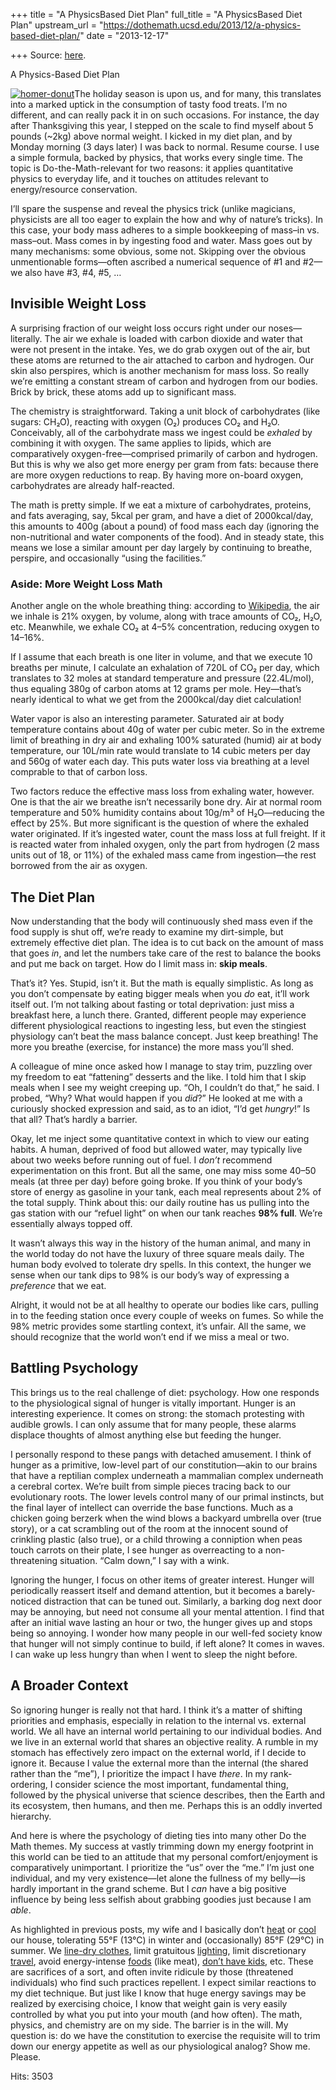 +++
title = "A PhysicsBased Diet Plan"
full_title = "A PhysicsBased Diet Plan"
upstream_url = "https://dothemath.ucsd.edu/2013/12/a-physics-based-diet-plan/"
date = "2013-12-17"

+++
Source: [here](https://dothemath.ucsd.edu/2013/12/a-physics-based-diet-plan/).

A Physics-Based Diet Plan

[![homer-donut](https://dothemath.ucsd.edu/wp-content/uploads/2013/12/homer-donut-288x300.png)](https://dothemath.ucsd.edu/wp-content/uploads/2013/12/homer-donut.png)The holiday season is upon us, and for many, this translates into a marked uptick in the consumption of tasty food treats. I’m no different, and can really pack it in on such occasions. For instance, the day after Thanksgiving this year, I stepped on the scale to find myself about 5 pounds (~2kg) above normal weight. I kicked in my diet plan, and by Monday morning (3 days later) I was back to normal. Resume course. I use a simple formula, backed by physics, that works every single time. The topic is Do-the-Math-relevant for two reasons: it applies quantitative physics to everyday life, and it touches on attitudes relevant to energy/resource conservation.

I’ll spare the suspense and reveal the physics trick (unlike magicians, physicists are all too eager to explain the how and why of nature’s tricks). In this case, your body mass adheres to a simple bookkeeping of mass–in vs. mass–out. Mass comes in by ingesting food and water. Mass goes out by many mechanisms: some obvious, some not. Skipping over the obvious unmentionable forms—often ascribed a numerical sequence of \#1 and \#2—we also have \#3, \#4, \#5, …

## Invisible Weight Loss

A surprising fraction of our weight loss occurs right under our noses—literally. The air we exhale is loaded with carbon dioxide and water that were not present in the intake. Yes, we do grab oxygen out of the air, but these atoms are returned to the air attached to carbon and hydrogen. Our skin also perspires, which is another mechanism for mass loss. So really we’re emitting a constant stream of carbon and hydrogen from our bodies. Brick by brick, these atoms add up to significant mass.

The chemistry is straightforward. Taking a unit block of carbohydrates (like sugars: CH₂O), reacting with oxygen (O₂) produces CO₂ and H₂O. Conceivably, all of the carbohydrate mass we ingest could be *exhaled* by combining it with oxygen. The same applies to lipids, which are comparatively oxygen-free—comprised primarily of carbon and hydrogen. But this is why we also get more energy per gram from fats: because there are more oxygen reductions to reap. By having more on-board oxygen, carbohydrates are already half-reacted.

The math is pretty simple. If we eat a mixture of carbohydrates, proteins, and fats averaging, say, 5kcal per gram, and have a diet of 2000kcal/day, this amounts to 400g (about a pound) of food mass each day (ignoring the non-nutritional and water components of the food). And in steady state, this means we lose a similar amount per day largely by continuing to breathe, perspire, and occasionally “using the facilities.”

### Aside: More Weight Loss Math

Another angle on the whole breathing thing: according to [Wikipedia](http://en.wikipedia.org/wiki/Breathing "Wikipedia on Breathing"), the air we inhale is 21% oxygen, by volume, along with trace amounts of CO₂, H₂O, etc. Meanwhile, we exhale CO₂ at 4–5% concentration, reducing oxygen to 14–16%.

If I assume that each breath is one liter in volume, and that we execute 10 breaths per minute, I calculate an exhalation of 720L of CO₂ per day, which translates to 32 moles at standard temperature and pressure (22.4L/mol), thus equaling 380g of carbon atoms at 12 grams per mole. Hey—that’s nearly identical to what we get from the 2000kcal/day diet calculation!

Water vapor is also an interesting parameter. Saturated air at body temperature contains about 40g of water per cubic meter. So in the extreme limit of breathing in dry air and exhaling 100% saturated (humid) air at body temperature, our 10L/min rate would translate to 14 cubic meters per day and 560g of water each day. This puts water loss via breathing at a level comprable to that of carbon loss.

Two factors reduce the effective mass loss from exhaling water, however. One is that the air we breathe isn’t necessarily bone dry. Air at normal room temperature and 50% humidity contains about 10g/m³ of H₂O—reducing the effect by 25%. But more significant is the question of where the exhaled water originated. If it’s ingested water, count the mass loss at full freight. If it is reacted water from inhaled oxygen, only the part from hydrogen (2 mass units out of 18, or 11%) of the exhaled mass came from ingestion—the rest borrowed from the air as oxygen.

## The Diet Plan

Now understanding that the body will continuously shed mass even if the food supply is shut off, we’re ready to examine my dirt-simple, but extremely effective diet plan. The idea is to cut back on the amount of mass that goes *in*, and let the numbers take care of the rest to balance the books and put me back on target. How do I limit mass in: **skip meals**.

That’s it? Yes. Stupid, isn’t it. But the math is equally simplistic. As long as you don’t compensate by eating bigger meals when you *do* eat, it’ll work itself out. I’m not talking about fasting or total deprivation: just miss a breakfast here, a lunch there. Granted, different people may experience different physiological reactions to ingesting less, but even the stingiest physiology can’t beat the mass balance concept. Just keep breathing! The more you breathe (exercise, for instance) the more mass you’ll shed.

A colleague of mine once asked how I manage to stay trim, puzzling over my freedom to eat “fattening” desserts and the like. I told him that I skip meals when I see my weight creeping up. “Oh, I couldn’t do that,” he said. I probed, “Why? What would happen if you *did*?” He looked at me with a curiously shocked expression and said, as to an idiot, “I’d get *hungry*!” Is that all? That’s hardly a barrier.

Okay, let me inject some quantitative context in which to view our eating habits. A human, deprived of food but allowed water, may typically live about two weeks before running out of fuel. I *don’t* recommend experimentation on this front. But all the same, one may miss some 40–50 meals (at three per day) before going broke. If you think of your body’s store of energy as gasoline in your tank, each meal represents about 2% of the total supply. Think about this: our daily routine has us pulling into the gas station with our “refuel light” on when our tank reaches **98% full**. We’re essentially always topped off.

It wasn’t always this way in the history of the human animal, and many in the world today do not have the luxury of three square meals daily. The human body evolved to tolerate dry spells. In this context, the hunger we sense when our tank dips to 98% is our body’s way of expressing a *preference* that we eat.

Alright, it would not be at all healthy to operate our bodies like cars, pulling in to the feeding station once every couple of weeks on fumes. So while the 98% metric provides some startling context, it’s unfair. All the same, we should recognize that the world won’t end if we miss a meal or two.

## Battling Psychology

This brings us to the real challenge of diet: psychology. How one responds to the physiological signal of hunger is vitally important. Hunger is an interesting experience. It comes on strong: the stomach protesting with audible growls. I can only assume that for many people, these alarms displace thoughts of almost anything else but feeding the hunger.

I personally respond to these pangs with detached amusement. I think of hunger as a primitive, low-level part of our constitution—akin to our brains that have a reptilian complex underneath a mammalian complex underneath a cerebral cortex. We’re built from simple pieces tracing back to our evolutionary roots. The lower levels control many of our primal instincts, but the final layer of intellect can override the base functions. Much as a chicken going berzerk when the wind blows a backyard umbrella over (true story), or a cat scrambling out of the room at the innocent sound of crinkling plastic (also true), or a child throwing a conniption when peas touch carrots on their plate, I see hunger as overreacting to a non-threatening situation. “Calm down,” I say with a wink.

Ignoring the hunger, I focus on other items of greater interest. Hunger will periodically reassert itself and demand attention, but it becomes a barely-noticed distraction that can be tuned out. Similarly, a barking dog next door may be annoying, but need not consume all your mental attention. I find that after an initial wave lasting an hour or two, the hunger gives up and stops being so annoying. I wonder how many people in our well-fed society know that hunger will not simply continue to build, if left alone? It comes in waves. I can wake up less hungry than when I went to sleep the night before.

## A Broader Context

So ignoring hunger is really not that hard. I think it’s a matter of shifting priorities and emphasis, especially in relation to the internal vs. external world. We all have an internal world pertaining to our individual bodies. And we live in an external world that shares an objective reality. A rumble in my stomach has effectively zero impact on the external world, if I decide to ignore it. Because I value the external more than the internal (the shared rather than the “me”), I prioritize the impact I have *there*. In my rank-ordering, I consider science the most important, fundamental thing, followed by the physical universe that science describes, then the Earth and its ecosystem, then humans, and then me. Perhaps this is an oddly inverted hierarchy.

And here is where the psychology of dieting ties into many other Do the Math themes. My success at vastly trimming down my energy footprint in this world can be tied to an attitude that my personal comfort/enjoyment is comparatively unimportant. I prioritize the “us” over the “me.” I’m just one individual, and my very existence—let alone the fullness of my belly—is hardly important in the grand scheme. But I *can* have a big positive influence by being less selfish about grabbing goodies just because I am *able*.

As highlighted in previous posts, my wife and I basically don’t [heat](https://dothemath.ucsd.edu/2012/03/home-heating-for-the-hardy/ "Home Heating for the Hardy") or [cool](https://dothemath.ucsd.edu/2012/09/rocking-the-ac/ "Rocking the AC") our house, tolerating 55°F (13°C) in winter and (occasionally) 85°F (29°C) in summer. We [line-dry clothes](https://dothemath.ucsd.edu/2012/05/my-neighbors-use-too-much-energy/ "My Neighbors Use Too Much Energy"), limit gratuitous [lighting](https://dothemath.ucsd.edu/2012/05/spectral-extravaganza-the-ultimate-light/ "Spectral Extravaganza: The Ultimate Light"), limit discretionary [travel](https://dothemath.ucsd.edu/2012/05/my-neighbors-use-too-much-energy/ "My Neighbors Use Too Much Energy"), avoid energy-intense [foods](https://dothemath.ucsd.edu/2012/04/flex-fuel-humans/ "Flex-Fuel Humans") (like meat), [don’t have kids](https://dothemath.ucsd.edu/2013/09/the-real-population-problem/ "The Real Population Problem"), etc. These are sacrifices of a sort, and often invite ridicule by those (threatened individuals) who find such practices repellent. I expect similar reactions to my diet technique. But just like I know that huge energy savings may be realized by exercising choice, I know that weight gain is very easily controlled by what you put into your mouth (and how often). The math, physics, and chemistry are on my side. The barrier is in the will. My question is: do we have the constitution to exercise the requisite will to trim down our energy appetite as well as our physiological analog? Show me. Please.

Hits: 3503

[](https://www.addtoany.com/add_to/facebook?linkurl=https%3A%2F%2Fdothemath.ucsd.edu%2F2013%2F12%2Fa-physics-based-diet-plan%2F&linkname=A%20Physics-Based%20Diet%20Plan "Facebook")[](https://www.addtoany.com/add_to/twitter?linkurl=https%3A%2F%2Fdothemath.ucsd.edu%2F2013%2F12%2Fa-physics-based-diet-plan%2F&linkname=A%20Physics-Based%20Diet%20Plan "Twitter")[](https://www.addtoany.com/add_to/email?linkurl=https%3A%2F%2Fdothemath.ucsd.edu%2F2013%2F12%2Fa-physics-based-diet-plan%2F&linkname=A%20Physics-Based%20Diet%20Plan "Email")[](https://www.addtoany.com/share)
